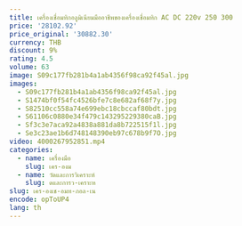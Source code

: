 ```yaml
---
title: เครื่องเชื่อมทิกอลูมิเนียมมืออาชีพของเครื่องเชื่อมทิก AC DC 220v 250 300
price: '28102.92'
price_original: '30882.30'
currency: THB
discount: 9%
rating: 4.5
volume: 63
image: S09c177fb281b4a1ab4356f98ca92f45al.jpg
images:
  - S09c177fb281b4a1ab4356f98ca92f45al.jpg
  - S1474bf0f54fc4526bfe7c8e682af68f7y.jpg
  - S82510cc558a74e699ebc18cbccaf80bdt.jpg
  - S61106c0880e34f479c143295229380caB.jpg
  - Sf3c3e7aca92a4838a881da8b722515f1l.jpg
  - Se3c23ae1b6d748148390eb97c678b9f7O.jpg
video: 4000267952851.mp4
categories:
  - name: เครื่องมือ
    slug: เคร-องม
  - name: วัดและการวิเคราะห์
    slug: ดและการว-เคราะห
slug: เคร-องเช-อมท-กอล-เน
encode: opToUP4
lang: th
---
```

  
